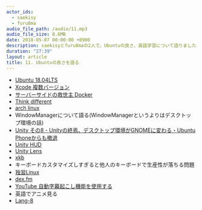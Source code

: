```yaml
---
actor_ids:
  - saekisy
  - furu8ma
audio_file_path: /audio/11.mp3
audio_file_size: 8.6MB
date: 2018-05-07 00:00:00 +0900
description: saekisyとfuru8maの2人で、Ubuntuの良さ、英語学習について語りました。
duration: "27:39"
layout: article
title: 11. Ubuntuの良さを語る
---
```


- [Ubuntu 18.04LTS](https://insights.ubuntu.com/2018/04/26/ubuntu-18-04-lts-optimised-for-security-multi-cloud-containers-ai)
- [Xcode 複数バージョン](https://www.google.co.jp/search?q=xcode+%E8%A4%87%E6%95%B0%E3%83%90%E3%83%BC%E3%82%B8%E3%83%A7%E3%83%B3&oq=xcode&aqs=chrome.0.69i59j69i57j69i61j69i60j69i61j0.2507j0j7&client=ubuntu&sourceid=chrome&ie=UTF-8)
- [サーバーサイドの救世主 Docker](https://www.docker.com/)
- [Think different](https://www.youtube.com/watch?v=TX173u2Ry7A)
- [arch linux](https://www.archlinux.org/)
- WindowManagerについて語る(WindowManagerというよりはデスクトップ環境の話)
- [Unity その8 - Unityの終焉、デスクトップ環境がGNOMEに変わる・Ubuntu Phoneからも撤退](https://kledgeb.blogspot.jp/2017/04/ubuntu-1804-1-unitygnomeubuntu-phone.html)
- [Unity HUD](https://wiki.ubuntu.com/Unity/HUD)
- [Unity Lens](http://gihyo.jp/admin/serial/01/ubuntu-recipe/0204)
- [xkb](https://wiki.archlinux.jp/index.php/X_KeyBoard_extension)
- キーボードカスタマイズしすぎると他人のキーボードで生産性が落ちる問題
- [独習Linux](https://www.amazon.co.jp/exec/obidos/ASIN/4798125229/amazletjp-22/ref=nosim/)
- [dex.fm](http://dex.fm/)
- [YouTube 自動字幕起こし機能を使用する](https://support.google.com/youtube/answer/6373554?hl=ja)
- 英語でアニメ見る
- [Lang-8](http://lang-8.com/)

